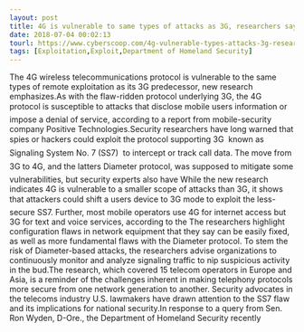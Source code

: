 ```yaml
---
layout: post
title: 4G is vulnerable to same types of attacks as 3G, researchers say
date: 2018-07-04 00:02:13
tourl: https://www.cyberscoop.com/4g-vulnerable-types-attacks-3g-researchers-say/?category_news=technology
tags: [Exploitation,Exploit,Department of Homeland Security]
---
```

The 4G wireless telecommunications protocol is vulnerable to the same types of remote exploitation as its 3G predecessor, new research emphasizes.As with the flaw-ridden protocol underlying 3G, the 4G protocol is susceptible to attacks that disclose mobile users information or impose a denial of service, according to a report from mobile-security company Positive Technologies.Security researchers have long warned that spies or hackers could exploit the protocol supporting 3G  known as Signaling System No. 7 (SS7)  to intercept or track call data. The move from 3G to 4G, and the latters Diameter protocol, was supposed to mitigate some vulnerabilities, but security experts also have While the new research indicates 4G is vulnerable to a smaller scope of attacks than 3G, it shows that attackers could shift a users device to 3G mode to exploit the less-secure SS7. Further, most mobile operators use 4G for internet access but 3G for text and voice services, according to the The researchers highlight configuration flaws in network equipment that they say can be easily fixed, as well as more fundamental flaws with the Diameter protocol. To stem the risk of Diameter-based attacks, the researchers advise organizations to continuously monitor and analyze signaling traffic to nip suspicious activity in the bud.The research, which covered 15 telecom operators in Europe and Asia, is a reminder of the challenges inherent in making telephony protocols more secure from one network generation to another. Security advocates in the telecoms industry U.S. lawmakers have drawn attention to the SS7 flaw and its implications for national security.In response to a query from Sen. Ron Wyden, D-Ore., the Department of Homeland Security recently 